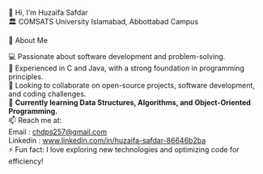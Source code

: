 👋  Hi, I'm Huzaifa Safdar <br>
🏛 COMSATS University Islamabad, Abbottabad Campus <br>

🚀 About Me <br>

💻 Passionate about software development and problem-solving.<br>
🔹 Experienced in C and Java, with a strong foundation in programming principles.<br>
🤝 Looking to collaborate on open-source projects, software development, and coding challenges.<br>
🌱 **Currently learning Data Structures, Algorithms, and Object-Oriented Programming.** <br>
📫 Reach me at:<br>
Email : chdps257@gmail.com <br>
Linkedin : www.linkedin.com/in/huzaifa-safdar-86646b2ba <br>
⚡ Fun fact: I love exploring new technologies and optimizing code for efficiency! 
